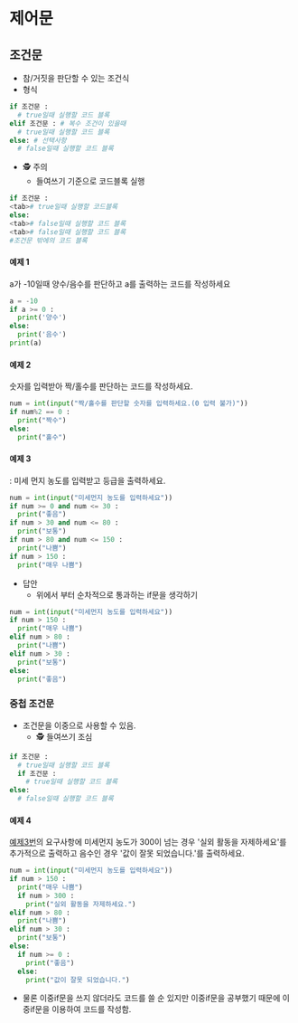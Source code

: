 # 제어문

## 조건문

- 참/거짓을 판단할 수 있는 조건식
- 형식

```py
if 조건문 :
  # true일때 실행할 코드 블록
elif 조건문 : # 복수 조건이 있을때
  # true일때 실행할 코드 블록
else: # 선택사항
  # false일때 실행할 코드 블록
```
- 🕵 주의 
  - 들여쓰기 기준으로 코드블록 실행

```py
if 조건문 :
<tab># true일때 실행할 코드블록
else: 
<tab># false일때 실행할 코드 블록
<tab># false일때 실행할 코드 블록
#조건문 밖에의 코드 블록
```
#### 예제 1
a가 -10일때 양수/음수를 판단하고 a를 출력하는 코드를 작성하세요

```py
a = -10
if a >= 0 :
  print('양수')
else:
  print('음수')
print(a)
```

#### 예제 2
숫자를 입력받아 짝/홀수를 판단하는 코드를 작성하세요.

```py
num = int(input("짝/홀수를 판단할 숫자를 입력하세요.(0 입력 불가)"))
if num%2 == 0 :
  print("짝수")
else:
  print("홀수")
```

#### 예제 3
: 미세 먼지 농도를 입력받고 등급을 출력하세요.
```py
num = int(input("미세먼지 농도를 입력하세요"))
if num >= 0 and num <= 30 :
  print("좋음")
if num > 30 and num <= 80 :
  print("보통")
if num > 80 and num <= 150 :
  print("나쁨")
if num > 150 :
  print("매우 나쁨")
```
- 답안
  - 위에서 부터 순차적으로 통과하는 if문을 생각하기

```py
num = int(input("미세먼지 농도를 입력하세요"))
if num > 150 :
  print("매우 나쁨")
elif num > 80 :
  print("나쁨")
elif num > 30 :
  print("보통")
else:  
  print("좋음")
```
### 중첩 조건문
- 조건문을 이중으로 사용할 수 있음.
  - 🕵 들여쓰기 조심
```py
if 조건문 :
  # true일때 실행할 코드 블록
  if 조건문 :
    # true일때 실행할 코드 블록
else:
  # false일때 실행할 코드 블록
```
#### 예제 4

[예제3번](#예제-3)의 요구사항에 미세먼지 농도가 300이 넘는 경우 '실외 활동을 자제하세요'를 추가적으로 출력하고 음수인 경우 '값이 잘못 되었습니다.'를 출력하세요.
```py
num = int(input("미세먼지 농도를 입력하세요"))
if num > 150 :
  print("매우 나쁨")
  if num > 300 :
    print("실외 활동을 자제하세요.")
elif num > 80 :
  print("나쁨")
elif num > 30 :
  print("보통")
else:  
  if num >= 0 :
    print("좋음")
  else:
    print("값이 잘못 되었습니다.") 
```
- 물론 이중if문을 쓰지 않더라도 코드를 쓸 순 있지만 이중if문을 공부했기 때문에 이중if문을 이용하여 코드를 작성함.

